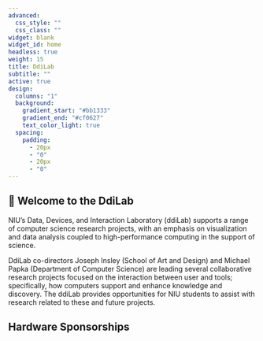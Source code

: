 ```yaml
---
advanced:
  css_style: ""
  css_class: ""
widget: blank
widget_id: home
headless: true
weight: 15
title: DdiLab
subtitle: ""
active: true
design:
  columns: "1"
  background:
    gradient_start: "#bb1333"
    gradient_end: "#cf0627"
    text_color_light: true
  spacing:
    padding:
      - 20px
      - "0"
      - 20px
      - "0"
---
```

## 👋 Welcome to the DdiLab

<!--StartFragment-->

NIU’s Data, Devices, and Interaction Laboratory (ddiLab) supports a range of computer science research projects, with an emphasis on visualization and data analysis coupled to high-performance computing in the support of science. 

DdiLab co-directors Joseph Insley (School of Art and Design) and Michael Papka (Department of Computer Science) are leading several collaborative research projects focused on the interaction between user and tools; specifically, how computers support and enhance knowledge and discovery. The ddiLab provides opportunities for NIU students to assist with research related to these and future projects.

<!--EndFragment-->

## Hardware Sponsorships

[](https://github.com/wowchemy/starter-academic/tree/master/exampleSite)
